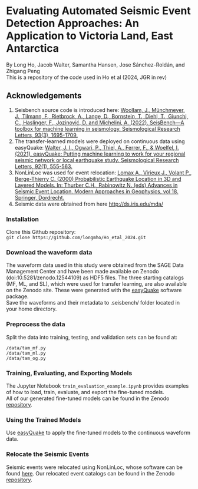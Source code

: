 # Evaluating Automated Seismic Event Detection Approaches: An Application to Victoria Land, East Antarctica
By Long Ho, Jacob Walter, Samantha Hansen, Jose Sánchez-Roldán, and Zhigang Peng  
This is a repository of the code used in Ho et al (2024, JGR in rev)
## Acknowledgements
  1. Seisbench source code is introduced here: [Woollam, J., Münchmeyer, J., Tilmann, F., Rietbrock, A., Lange, D., Bornstein, T., Diehl, T., Giunchi, C., Haslinger, F., Jozinović, D. and Michelini, A. (2022). SeisBench—A toolbox for machine learning in seismology. Seismological Research Letters, 93(3), 1695-1709.](https://github.com/seisbench/seisbench)
  2. The transfer-learned models were deployed on continuous data using easyQuake: [Walter, J. I., Ogwari, P., Thiel, A., Ferrer, F., & Woelfel, I. (2021). easyQuake: Putting machine learning to work for your regional seismic network or local earthquake study. Seismological Research Letters, 92(1), 555-563.](https://github.com/jakewalter/easyQuake/tree/master/easyQuake)
  3. NonLinLoc was used for event relocation: [Lomax A., Virieux J., Volant P., Berge-Thierry C. (2000) Probabilistic Earthquake Location in 3D and Layered Models. In: Thurber C.H., Rabinowitz N. (eds) Advances in Seismic Event Location. Modern Approaches in Geophysics, vol 18. Springer, Dordrecht.](https://github.com/alomax/NonLinLoc.git)
  4. Seismic data were obtained from here http://ds.iris.edu/mda/
### Installation
Clone this Github repository:  
`git clone https://github.com/longmho/Ho_etal_2024.git`
### Download the waveform data
The waveform data used in this study were obtained from the SAGE Data Management Center and have been made available on Zenodo (doi:10.5281/zenodo.12544109) as HDF5 files.  The three starting catalogs (MF, ML, and SL), which were used for transfer learning, are also available on the Zenodo site. These were generated with the [easyQuake](https://github.com/jakewalter/easyQuake.git) software package.  
Save the waveforms and their metadata to .seisbench/ folder located in your home directory.
### Preprocess the data
Split the data into training, testing, and validation sets can be found at:
```
/data/tam_mf.py  
/data/tam_ml.py
/data/tam_og.py
```
### Training, Evaluating, and Exporting Models
The Jupyter Notebook `train_evaluation_example.ipynb` provides examples of how to load, train, evaluate, and export the fine-tuned models.   
All of our generated fine-tuned models can be found in the Zenodo [repository](https://doi.org/10.5281/zenodo.12544109).
### Using the Trained Models
Use [easyQuake](https://github.com/jakewalter/easyQuake/tree/master/easyQuake) to apply the fine-tuned models to the continuous waveform data. 
### Relocate the Seismic Events
Seismic events were relocated using NonLinLoc, whose software can be found [here](https://github.com/alomax/NonLinLoc). Our relocated event catalogs can be found in the Zenodo [repository](https://doi.org/10.5281/zenodo.12544109).
